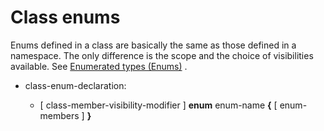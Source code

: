 <div id="class-enums" class="section level1">

Class enums
===========

Enums defined in a class are basically the same as those defined in a
namespace. The only difference is the scope and the choice of
visibilities available. See [Enumerated types
(Enums)](http://wiki.gnome.org/action/show/Projects/Vala/Manual/Export/Vala/Manual/Enumerated%20types%20%28Enums%29#)
.

-   class-enum-declaration:

    -   [ class-member-visibility-modifier ] **enum** enum-name **{** [
        enum-members ] **}**

</div>
